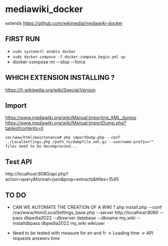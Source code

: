 # mediawiki_docker

extends https://github.com/wikimedia/mediawiki-docker

## FIRST RUN

* ``` sudo systemctl enable docker ```
* ``` sudo docker-compose -f docker-compose_begin.yml up ```
* docker-compose rm --stop --force

## WHICH EXTENSION INSTALLING ?
https://fr.wikipedia.org/wiki/Special:Version

## Import

https://www.mediawiki.org/wiki/Manual:Importing_XML_dumps
https://www.mediawiki.org/wiki/Manual:ImportDump.php?tableofcontents=0

```
var/www/html/maintenance# php importDump.php --conf ../LocalSettings.php /path_to/dumpfile.xml.gz --username-prefix=""
files need to be decompressed... 
```

## Test API

http://localhost:8080/api.php?action=query&format=json&prop=extracts&titles=1545



## TO DO 
* CAN WE AUTOMATE THE CREATION OF A WIKI ? 
php install.php --conf /var/www/html/LocalSettings_base.php --server http://localhost:8080 --pass dbpedia2022 --dbserver database --dbname my_wiki --installdbpass dbpedia2022 my_wiki wikiuser 

* Need to be tested with measure for en and fr 
-> Loading time
-> API requests answers time
